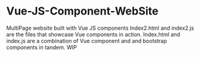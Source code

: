 # Vue-JS-Component-WebSite
 MultiPage website built with Vue JS components
 Index2.html and index2.js are the files that showcase Vue components in action.
 Index.html and index.js are a combination of Vue component and and bootstrap components in tandem. WIP
